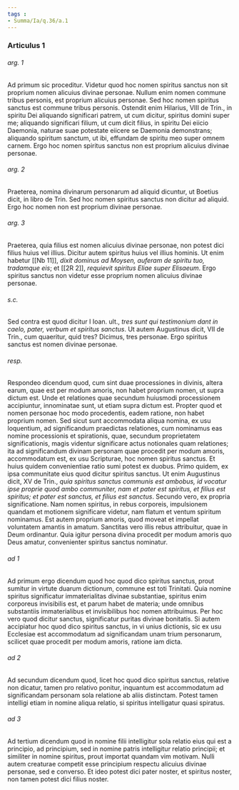 ```yaml
---
tags : 
- Summa/Ia/q.36/a.1
---
```


### Articulus 1

###### arg. 1
Ad primum sic proceditur. Videtur quod hoc nomen spiritus sanctus non sit proprium nomen alicuius divinae personae. Nullum enim nomen commune tribus personis, est proprium alicuius personae. Sed hoc nomen spiritus sanctus est commune tribus personis. Ostendit enim Hilarius, VIII de Trin., in spiritu Dei aliquando significari patrem, ut cum dicitur, spiritus domini super me; aliquando significari filium, ut cum dicit filius, in spiritu Dei eiicio Daemonia, naturae suae potestate eiicere se Daemonia demonstrans; aliquando spiritum sanctum, ut ibi, effundam de spiritu meo super omnem carnem. Ergo hoc nomen spiritus sanctus non est proprium alicuius divinae personae.

###### arg. 2
Praeterea, nomina divinarum personarum ad aliquid dicuntur, ut Boetius dicit, in libro de Trin. Sed hoc nomen spiritus sanctus non dicitur ad aliquid. Ergo hoc nomen non est proprium divinae personae.

###### arg. 3
Praeterea, quia filius est nomen alicuius divinae personae, non potest dici filius huius vel illius. Dicitur autem spiritus huius vel illius hominis. Ut enim habetur [[Nb 11]], *dixit dominus ad Moysen, auferam de spiritu tuo, tradamque eis*; et [[2R 2]], *requievit spiritus Eliae super Elisaeum*. Ergo spiritus sanctus non videtur esse proprium nomen alicuius divinae personae.

###### s.c.
Sed contra est quod dicitur I Ioan. ult., *tres sunt qui testimonium dant in caelo, pater, verbum et spiritus sanctus*. Ut autem Augustinus dicit, VII de Trin., cum quaeritur, quid tres? Dicimus, tres personae. Ergo spiritus sanctus est nomen divinae personae.

###### resp.
Respondeo dicendum quod, cum sint duae processiones in divinis, altera earum, quae est per modum amoris, non habet proprium nomen, ut supra dictum est. Unde et relationes quae secundum huiusmodi processionem accipiuntur, innominatae sunt, ut etiam supra dictum est. Propter quod et nomen personae hoc modo procedentis, eadem ratione, non habet proprium nomen. Sed sicut sunt accommodata aliqua nomina, ex usu loquentium, ad significandum praedictas relationes, cum nominamus eas nomine processionis et spirationis, quae, secundum proprietatem significationis, magis videntur significare actus notionales quam relationes; ita ad significandum divinam personam quae procedit per modum amoris, accommodatum est, ex usu Scripturae, hoc nomen spiritus sanctus. Et huius quidem convenientiae ratio sumi potest ex duobus. Primo quidem, ex ipsa communitate eius quod dicitur spiritus sanctus. Ut enim Augustinus dicit, XV de Trin., *quia spiritus sanctus communis est ambobus, id vocatur ipse proprie quod ambo communiter, nam et pater est spiritus, et filius est spiritus; et pater est sanctus, et filius est sanctus*. Secundo vero, ex propria significatione. Nam nomen spiritus, in rebus corporeis, impulsionem quandam et motionem significare videtur, nam flatum et ventum spiritum nominamus. Est autem proprium amoris, quod moveat et impellat voluntatem amantis in amatum. Sanctitas vero illis rebus attribuitur, quae in Deum ordinantur. Quia igitur persona divina procedit per modum amoris quo Deus amatur, convenienter spiritus sanctus nominatur.

###### ad 1
Ad primum ergo dicendum quod hoc quod dico spiritus sanctus, prout sumitur in virtute duarum dictionum, commune est toti Trinitati. Quia nomine spiritus significatur immaterialitas divinae substantiae, spiritus enim corporeus invisibilis est, et parum habet de materia; unde omnibus substantiis immaterialibus et invisibilibus hoc nomen attribuimus. Per hoc vero quod dicitur sanctus, significatur puritas divinae bonitatis. Si autem accipiatur hoc quod dico spiritus sanctus, in vi unius dictionis, sic ex usu Ecclesiae est accommodatum ad significandam unam trium personarum, scilicet quae procedit per modum amoris, ratione iam dicta.

###### ad 2
Ad secundum dicendum quod, licet hoc quod dico spiritus sanctus, relative non dicatur, tamen pro relativo ponitur, inquantum est accommodatum ad significandam personam sola relatione ab aliis distinctam. Potest tamen intelligi etiam in nomine aliqua relatio, si spiritus intelligatur quasi spiratus.

###### ad 3
Ad tertium dicendum quod in nomine filii intelligitur sola relatio eius qui est a principio, ad principium, sed in nomine patris intelligitur relatio principii; et similiter in nomine spiritus, prout importat quandam vim motivam. Nulli autem creaturae competit esse principium respectu alicuius divinae personae, sed e converso. Et ideo potest dici pater noster, et spiritus noster, non tamen potest dici filius noster.

